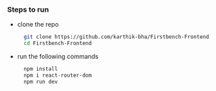 ### Steps to run
- clone the repo
  ```bash
    git clone https://github.com/karthik-bha/Firstbench-Frontend
    cd Firstbench-Frontend

  ```
- run the following commands
  ```bash
    npm install
    npm i react-router-dom
    npm run dev
  ```
